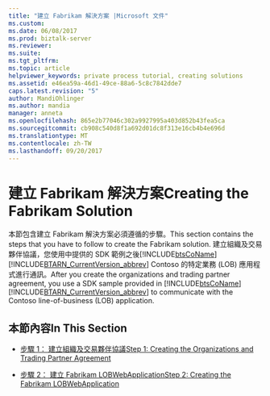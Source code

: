 ```yaml
---
title: "建立 Fabrikam 解決方案 |Microsoft 文件"
ms.custom: 
ms.date: 06/08/2017
ms.prod: biztalk-server
ms.reviewer: 
ms.suite: 
ms.tgt_pltfrm: 
ms.topic: article
helpviewer_keywords: private process tutorial, creating solutions
ms.assetid: e46ea59a-46d1-49ce-88a6-5c8c7842dde7
caps.latest.revision: "5"
author: MandiOhlinger
ms.author: mandia
manager: anneta
ms.openlocfilehash: 865e2b77046c302a9927995a403d852b43fea5ca
ms.sourcegitcommit: cb908c540d8f1a692d01dc8f313e16cb4b4e696d
ms.translationtype: MT
ms.contentlocale: zh-TW
ms.lasthandoff: 09/20/2017
---
```

# <a name="creating-the-fabrikam-solution"></a><span data-ttu-id="0c7ef-102">建立 Fabrikam 解決方案</span><span class="sxs-lookup"><span data-stu-id="0c7ef-102">Creating the Fabrikam Solution</span></span>
<span data-ttu-id="0c7ef-103">本節包含建立 Fabrikam 解決方案必須遵循的步驟。</span><span class="sxs-lookup"><span data-stu-id="0c7ef-103">This section contains the steps that you have to follow to create the Fabrikam solution.</span></span> <span data-ttu-id="0c7ef-104">建立組織及交易夥伴協議，您使用中提供的 SDK 範例之後[!INCLUDE[btsCoName](../../includes/btsconame-md.md)] [!INCLUDE[BTARN_CurrentVersion_abbrev](../../includes/btarn-currentversion-abbrev-md.md)] Contoso 的特定業務 (LOB) 應用程式進行通訊。</span><span class="sxs-lookup"><span data-stu-id="0c7ef-104">After you create the organizations and trading partner agreement, you use a SDK sample provided in [!INCLUDE[btsCoName](../../includes/btsconame-md.md)][!INCLUDE[BTARN_CurrentVersion_abbrev](../../includes/btarn-currentversion-abbrev-md.md)] to communicate with the Contoso line-of-business (LOB) application.</span></span>  
  
## <a name="in-this-section"></a><span data-ttu-id="0c7ef-105">本節內容</span><span class="sxs-lookup"><span data-stu-id="0c7ef-105">In This Section</span></span>  
  
-   [<span data-ttu-id="0c7ef-106">步驟 1： 建立組織及交易夥伴協議</span><span class="sxs-lookup"><span data-stu-id="0c7ef-106">Step 1: Creating the Organizations and Trading Partner Agreement</span></span>](../../adapters-and-accelerators/accelerator-rosettanet/step-1-creating-the-organizations-and-trading-partner-agreement.md)  
  
-   [<span data-ttu-id="0c7ef-107">步驟 2： 建立 Fabrikam LOBWebApplication</span><span class="sxs-lookup"><span data-stu-id="0c7ef-107">Step 2: Creating the Fabrikam LOBWebApplication</span></span>](../../adapters-and-accelerators/accelerator-rosettanet/step-2-creating-the-fabrikam-lobwebapplication.md)